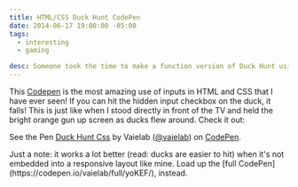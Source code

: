 ```yaml
---
title: HTML/CSS Duck Hunt CodePen
date: 2014-06-17 19:00:00 -05:00
tags:
  - interesting
  - gaming

desc: Someone took the time to make a function version of Duck Hunt using HTML/CSS
---
```


This [Codepen](https://codepen.io/vaielab/pen/yoKEF/) is the most amazing use of inputs in HTML and CSS that I have ever seen! If you can hit the hidden input checkbox on the duck, it falls! This is just like when I stood directly in front of the TV and held the bright orange gun up screen as ducks flew around. Check it out:</p>

<p data-height="594" data-theme-id="6780" data-slug-hash="yoKEF" data-default-tab="result" class='codepen'>See the Pen <a href='https://codepen.io/vaielab/pen/yoKEF/'>Duck Hunt Css</a> by Vaielab (<a href='https://codepen.io/vaielab'>@vaielab</a>) on <a href='https://codepen.io'>CodePen</a>.</p>
<script async src="//codepen.io/assets/embed/ei.js"></script>

<p class="caption">
Just a note: it works a lot better (read: ducks are easier to hit) when it's not embedded into a responsive layout like mine. Load up the [full CodePen](https://codepen.io/vaielab/full/yoKEF/), instead.
</p>
